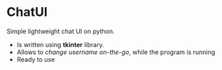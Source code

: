 # ChatUI
Simple lightweight chat UI on python.
- Is written using **tkinter** library.
- Allows to *change username on-the-go*, while the program is running
- Ready to use
